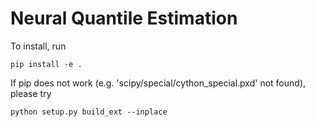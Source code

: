 # Neural Quantile Estimation

To install, run

```
pip install -e .
```

If pip does not work (e.g. 'scipy/special/cython_special.pxd' not found), please try

```
python setup.py build_ext --inplace
```
